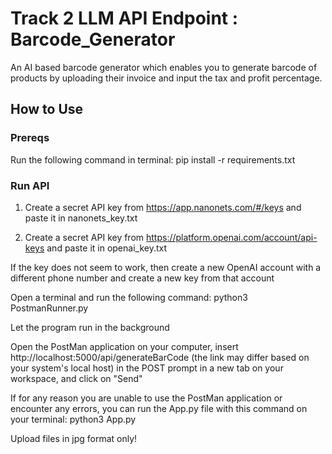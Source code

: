 # Track 2 LLM API Endpoint : Barcode_Generator

An AI based barcode generator which enables you to generate barcode of products by uploading their invoice and input the tax and profit percentage.

## How to Use

### Prereqs
Run the following command in terminal:
pip install -r requirements.txt

### Run API
1. Create a secret API key from https://app.nanonets.com/#/keys and paste it in nanonets_key.txt

2. Create a secret API key from https://platform.openai.com/account/api-keys and paste it in openai_key.txt

If the key does not seem to work, then create a new OpenAI account with a different phone number and create a new key from that account

Open a terminal and run the following command: python3 PostmanRunner.py

Let the program run in the background

Open the PostMan application on your computer, insert http://localhost:5000/api/generateBarCode (the link may differ based on your system's local host) in the POST prompt in a new tab on your workspace, and click on "Send"

If for any reason you are unable to use the PostMan application or encounter any errors, you can run the App.py file with this command on your terminal: python3 App.py

Upload files in jpg format only!
